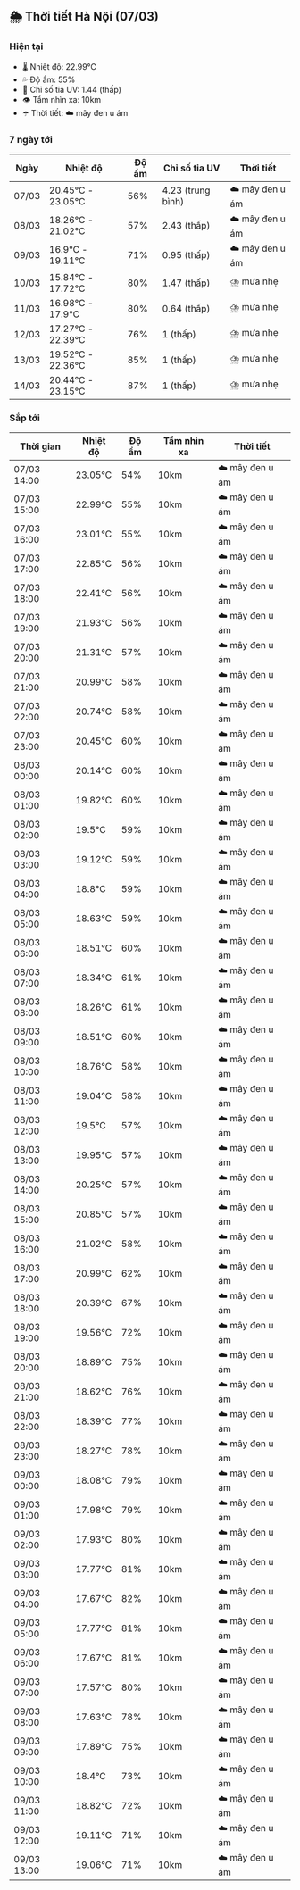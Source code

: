 ## 🌦️ Thời tiết Hà Nội (07/03)

### Hiện tại

- 🌡️ Nhiệt độ: 22.99℃
- 💦 Độ ẩm: 55%
- 🌟 Chỉ số tia UV: 1.44 (thấp)
- 👁️ Tầm nhìn xa: 10km
- ☂️ Thời tiết: ☁️ mây đen u ám

### 7 ngày tới

| Ngày | Nhiệt độ | Độ ẩm | Chỉ số tia UV | Thời tiết |
| --- | --- | --- | --- | --- |
| 07/03 | 20.45℃ - 23.05℃ | 56% | 4.23 (trung bình) | ☁️ mây đen u ám |
| 08/03 | 18.26℃ - 21.02℃ | 57% | 2.43 (thấp) | ☁️ mây đen u ám |
| 09/03 | 16.9℃ - 19.11℃ | 71% | 0.95 (thấp) | ☁️ mây đen u ám |
| 10/03 | 15.84℃ - 17.72℃ | 80% | 1.47 (thấp) | ⛈️ mưa nhẹ |
| 11/03 | 16.98℃ - 17.9℃ | 80% | 0.64 (thấp) | ⛈️ mưa nhẹ |
| 12/03 | 17.27℃ - 22.39℃ | 76% | 1 (thấp) | ⛈️ mưa nhẹ |
| 13/03 | 19.52℃ - 22.36℃ | 85% | 1 (thấp) | ⛈️ mưa nhẹ |
| 14/03 | 20.44℃ - 23.15℃ | 87% | 1 (thấp) | ⛈️ mưa nhẹ |

### Sắp tới

| Thời gian | Nhiệt độ | Độ ẩm | Tầm nhìn xa | Thời tiết |
| --- | --- | --- | --- | --- |
| 07/03 14:00 | 23.05℃ | 54% | 10km | ☁️ mây đen u ám |
| 07/03 15:00 | 22.99℃ | 55% | 10km | ☁️ mây đen u ám |
| 07/03 16:00 | 23.01℃ | 55% | 10km | ☁️ mây đen u ám |
| 07/03 17:00 | 22.85℃ | 56% | 10km | ☁️ mây đen u ám |
| 07/03 18:00 | 22.41℃ | 56% | 10km | ☁️ mây đen u ám |
| 07/03 19:00 | 21.93℃ | 56% | 10km | ☁️ mây đen u ám |
| 07/03 20:00 | 21.31℃ | 57% | 10km | ☁️ mây đen u ám |
| 07/03 21:00 | 20.99℃ | 58% | 10km | ☁️ mây đen u ám |
| 07/03 22:00 | 20.74℃ | 58% | 10km | ☁️ mây đen u ám |
| 07/03 23:00 | 20.45℃ | 60% | 10km | ☁️ mây đen u ám |
| 08/03 00:00 | 20.14℃ | 60% | 10km | ☁️ mây đen u ám |
| 08/03 01:00 | 19.82℃ | 60% | 10km | ☁️ mây đen u ám |
| 08/03 02:00 | 19.5℃ | 59% | 10km | ☁️ mây đen u ám |
| 08/03 03:00 | 19.12℃ | 59% | 10km | ☁️ mây đen u ám |
| 08/03 04:00 | 18.8℃ | 59% | 10km | ☁️ mây đen u ám |
| 08/03 05:00 | 18.63℃ | 59% | 10km | ☁️ mây đen u ám |
| 08/03 06:00 | 18.51℃ | 60% | 10km | ☁️ mây đen u ám |
| 08/03 07:00 | 18.34℃ | 61% | 10km | ☁️ mây đen u ám |
| 08/03 08:00 | 18.26℃ | 61% | 10km | ☁️ mây đen u ám |
| 08/03 09:00 | 18.51℃ | 60% | 10km | ☁️ mây đen u ám |
| 08/03 10:00 | 18.76℃ | 58% | 10km | ☁️ mây đen u ám |
| 08/03 11:00 | 19.04℃ | 58% | 10km | ☁️ mây đen u ám |
| 08/03 12:00 | 19.5℃ | 57% | 10km | ☁️ mây đen u ám |
| 08/03 13:00 | 19.95℃ | 57% | 10km | ☁️ mây đen u ám |
| 08/03 14:00 | 20.25℃ | 57% | 10km | ☁️ mây đen u ám |
| 08/03 15:00 | 20.85℃ | 57% | 10km | ☁️ mây đen u ám |
| 08/03 16:00 | 21.02℃ | 58% | 10km | ☁️ mây đen u ám |
| 08/03 17:00 | 20.99℃ | 62% | 10km | ☁️ mây đen u ám |
| 08/03 18:00 | 20.39℃ | 67% | 10km | ☁️ mây đen u ám |
| 08/03 19:00 | 19.56℃ | 72% | 10km | ☁️ mây đen u ám |
| 08/03 20:00 | 18.89℃ | 75% | 10km | ☁️ mây đen u ám |
| 08/03 21:00 | 18.62℃ | 76% | 10km | ☁️ mây đen u ám |
| 08/03 22:00 | 18.39℃ | 77% | 10km | ☁️ mây đen u ám |
| 08/03 23:00 | 18.27℃ | 78% | 10km | ☁️ mây đen u ám |
| 09/03 00:00 | 18.08℃ | 79% | 10km | ☁️ mây đen u ám |
| 09/03 01:00 | 17.98℃ | 79% | 10km | ☁️ mây đen u ám |
| 09/03 02:00 | 17.93℃ | 80% | 10km | ☁️ mây đen u ám |
| 09/03 03:00 | 17.77℃ | 81% | 10km | ☁️ mây đen u ám |
| 09/03 04:00 | 17.67℃ | 82% | 10km | ☁️ mây đen u ám |
| 09/03 05:00 | 17.77℃ | 81% | 10km | ☁️ mây đen u ám |
| 09/03 06:00 | 17.67℃ | 81% | 10km | ☁️ mây đen u ám |
| 09/03 07:00 | 17.57℃ | 80% | 10km | ☁️ mây đen u ám |
| 09/03 08:00 | 17.63℃ | 78% | 10km | ☁️ mây đen u ám |
| 09/03 09:00 | 17.89℃ | 75% | 10km | ☁️ mây đen u ám |
| 09/03 10:00 | 18.4℃ | 73% | 10km | ☁️ mây đen u ám |
| 09/03 11:00 | 18.82℃ | 72% | 10km | ☁️ mây đen u ám |
| 09/03 12:00 | 19.11℃ | 71% | 10km | ☁️ mây đen u ám |
| 09/03 13:00 | 19.06℃ | 71% | 10km | ☁️ mây đen u ám |
